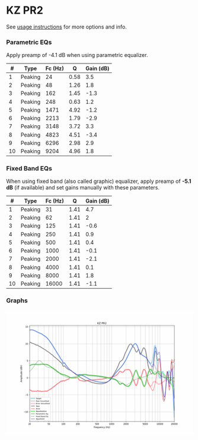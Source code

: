 # KZ PR2
See [usage instructions](https://github.com/jaakkopasanen/AutoEq#usage) for more options and info.

### Parametric EQs
Apply preamp of -4.1 dB when using parametric equalizer.

|   # | Type    |   Fc (Hz) |    Q |   Gain (dB) |
|-----|---------|-----------|------|-------------|
|   1 | Peaking |        24 | 0.58 |         3.5 |
|   2 | Peaking |        48 | 1.26 |         1.8 |
|   3 | Peaking |       162 | 1.45 |        -1.3 |
|   4 | Peaking |       248 | 0.63 |         1.2 |
|   5 | Peaking |      1471 | 4.92 |        -1.2 |
|   6 | Peaking |      2213 | 1.79 |        -2.9 |
|   7 | Peaking |      3148 | 3.72 |         3.3 |
|   8 | Peaking |      4823 | 4.51 |        -3.4 |
|   9 | Peaking |      6296 | 2.98 |         2.9 |
|  10 | Peaking |      9204 | 4.96 |         1.8 |

### Fixed Band EQs
When using fixed band (also called graphic) equalizer, apply preamp of **-5.1 dB** (if available) and set gains manually with these parameters.

|   # | Type    |   Fc (Hz) |    Q |   Gain (dB) |
|-----|---------|-----------|------|-------------|
|   1 | Peaking |        31 | 1.41 |         4.7 |
|   2 | Peaking |        62 | 1.41 |         2   |
|   3 | Peaking |       125 | 1.41 |        -0.6 |
|   4 | Peaking |       250 | 1.41 |         0.9 |
|   5 | Peaking |       500 | 1.41 |         0.4 |
|   6 | Peaking |      1000 | 1.41 |        -0.1 |
|   7 | Peaking |      2000 | 1.41 |        -2.1 |
|   8 | Peaking |      4000 | 1.41 |         0.1 |
|   9 | Peaking |      8000 | 1.41 |         1.8 |
|  10 | Peaking |     16000 | 1.41 |        -1.1 |

### Graphs
![](./KZ%20PR2.png)
